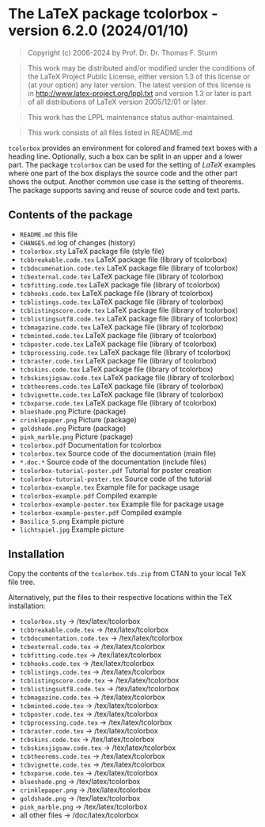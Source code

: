 # The LaTeX package tcolorbox - version 6.2.0 (2024/01/10)


> Copyright (c) 2006-2024 by Prof. Dr. Dr. Thomas F. Sturm <thomas dot sturm at unibw dot de>

> This work may be distributed and/or modified under the
> conditions of the LaTeX Project Public License, either version 1.3
> of this license or (at your option) any later version.
> The latest version of this license is in
>   http://www.latex-project.org/lppl.txt
> and version 1.3 or later is part of all distributions of LaTeX
> version 2005/12/01 or later.

> This work has the LPPL maintenance status author-maintained.

> This work consists of all files listed in README.md


`tcolorbox` provides an environment for colored and framed text boxes with a
heading line. Optionally, such a box can be split in an upper and a lower
part. The package `tcolorbox` can be used for the setting of *LaTeX* examples where
one part of the box displays the source code and the other part shows the
output. Another common use case is the setting of theorems. The package supports
saving and reuse of source code and text parts.


## Contents of the package

- `README.md`                     this file
- `CHANGES.md`                    log of changes (history)
- `tcolorbox.sty`                 LaTeX package file (style file)
- `tcbbreakable.code.tex`         LaTeX package file (library of tcolorbox)
- `tcbdocumenation.code.tex`      LaTeX package file (library of tcolorbox)
- `tcbexternal.code.tex`          LaTeX package file (library of tcolorbox)
- `tcbfitting.code.tex`           LaTeX package file (library of tcolorbox)
- `tcbhooks.code.tex`             LaTeX package file (library of tcolorbox)
- `tcblistings.code.tex`          LaTeX package file (library of tcolorbox)
- `tcblistingscore.code.tex`      LaTeX package file (library of tcolorbox)
- `tcblistingsutf8.code.tex`      LaTeX package file (library of tcolorbox)
- `tcbmagazine.code.tex`          LaTeX package file (library of tcolorbox)
- `tcbminted.code.tex`            LaTeX package file (library of tcolorbox)
- `tcbposter.code.tex`            LaTeX package file (library of tcolorbox)
- `tcbprocessing.code.tex`        LaTeX package file (library of tcolorbox)
- `tcbraster.code.tex`            LaTeX package file (library of tcolorbox)
- `tcbskins.code.tex`             LaTeX package file (library of tcolorbox)
- `tcbskinsjigsaw.code.tex`       LaTeX package file (library of tcolorbox)
- `tcbtheorems.code.tex`          LaTeX package file (library of tcolorbox)
- `tcbvignette.code.tex`          LaTeX package file (library of tcolorbox)
- `tcbxparse.code.tex`            LaTeX package file (library of tcolorbox)
- `blueshade.png`                 Picture (package)
- `crinklepaper.png`              Picture (package)
- `goldshade.png`                 Picture (package)
- `pink_marble.png`               Picture (package)
- `tcolorbox.pdf`                 Documentation for tcolorbox
- `tcolorbox.tex`                 Source code of the documentation (main file)
- `*.doc.*`                       Source code of the documentation (include files)
- `tcolorbox-tutorial-poster.pdf` Tutorial for poster creation
- `tcolorbox-tutorial-poster.tex` Source code of the tutorial
- `tcolorbox-example.tex`         Example file for package usage
- `tcolorbox-example.pdf`         Compiled example
- `tcolorbox-example-poster.tex`  Example file for package usage
- `tcolorbox-example-poster.pdf`  Compiled example
- `Basilica_5.png`                Example picture
- `lichtspiel.jpg`                Example picture


## Installation

Copy the contents of the `tcolorbox.tds.zip` from CTAN to your local TeX file tree.

Alternatively, put the files to their respective locations within the TeX installation:

- `tcolorbox.sty`             ->  /tex/latex/tcolorbox
- `tcbbreakable.code.tex`     ->  /tex/latex/tcolorbox
- `tcbdocumentation.code.tex` ->  /tex/latex/tcolorbox
- `tcbexternal.code.tex`      ->  /tex/latex/tcolorbox
- `tcbfitting.code.tex`       ->  /tex/latex/tcolorbox
- `tcbhooks.code.tex`         ->  /tex/latex/tcolorbox
- `tcblistings.code.tex`      ->  /tex/latex/tcolorbox
- `tcblistingscore.code.tex`  ->  /tex/latex/tcolorbox
- `tcblistingsutf8.code.tex`  ->  /tex/latex/tcolorbox
- `tcbmagazine.code.tex`      ->  /tex/latex/tcolorbox
- `tcbminted.code.tex`        ->  /tex/latex/tcolorbox
- `tcbposter.code.tex`        ->  /tex/latex/tcolorbox
- `tcbprocessing.code.tex`    ->  /tex/latex/tcolorbox
- `tcbraster.code.tex`        ->  /tex/latex/tcolorbox
- `tcbskins.code.tex`         ->  /tex/latex/tcolorbox
- `tcbskinsjigsaw.code.tex`   ->  /tex/latex/tcolorbox
- `tcbtheorems.code.tex`      ->  /tex/latex/tcolorbox
- `tcbvignette.code.tex`      ->  /tex/latex/tcolorbox
- `tcbxparse.code.tex`        ->  /tex/latex/tcolorbox
- `blueshade.png`             ->  /tex/latex/tcolorbox
- `crinklepaper.png`          ->  /tex/latex/tcolorbox
- `goldshade.png`             ->  /tex/latex/tcolorbox
- `pink_marble.png`           ->  /tex/latex/tcolorbox
- all other files             ->  /doc/latex/tcolorbox
